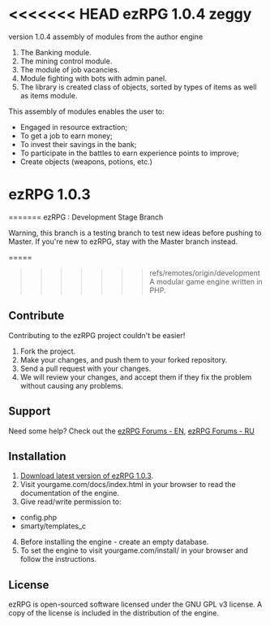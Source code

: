 <<<<<<< HEAD
ezRPG 1.0.4 zeggy 
=================
version 1.0.4 assembly of modules from the author engine

1. The Banking module.
2. The mining control module.
3. The module of job vacancies.
4. Module fighting with bots with admin panel.
5. The library is created class of objects, sorted by types of items as well as items module.

This assembly of modules enables the user to:
- Engaged in resource extraction;
- To get a job to earn money;
- To invest their savings in the bank;
- To participate in the battles to earn experience points to improve;
- Create objects (weapons, potions, etc.)

ezRPG 1.0.3
===========
=======
ezRPG : Development Stage Branch

Warning, this branch is a testing branch to test new ideas before pushing to Master. If you're new to ezRPG,
stay with the Master branch instead. 

=====

>>>>>>> refs/remotes/origin/development
A modular game engine written in PHP.

## Contribute
Contributing to the ezRPG project couldn't be easier!

1. Fork the project.
2. Make your changes, and push them to your forked repository.
3. Send a pull request with your changes.
4. We will review your changes, and accept them if they fix the problem without causing any problems.

## Support
Need some help? Check out the [ezRPG Forums - EN](http://www.makewebgames.com/forumdisplay.php/328-ezRPG), [ezRPG Forums - RU](http://www.ugragames.ru/forums/)

## Installation

1. [Download latest version of ezRPG 1.0.3](https://github.com/EdwardBlack13/ezrpg-1.0.x.git).
2. Visit yourgame.com/docs/index.html in your browser to read the documentation of the engine.
3. Give read/write permission to:
  * config.php
  * smarty/templates_c
4. Before installing the engine - create an empty database.
5. To set the engine to visit yourgame.com/install/ in your browser and follow the instructions.

## License

ezRPG is open-sourced software licensed under the GNU GPL v3 license.
A copy of the license is included in the distribution of the engine.
